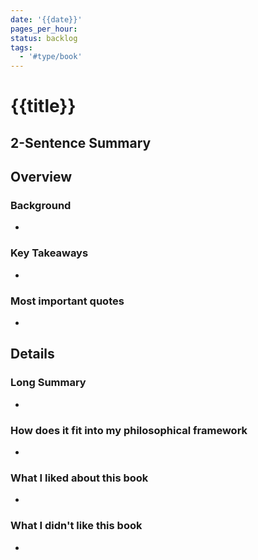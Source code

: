 ```yaml
---
date: '{{date}}'
pages_per_hour:
status: backlog
tags:
  - '#type/book'
---
```


# {{title}}

## 2-Sentence Summary

## Overview

### Background

-

### Key Takeaways

-

### Most important quotes

-

## Details

### Long Summary

-

### How does it fit into my philosophical framework

-

### What I liked about this book

-

### What I didn't like this book

-
